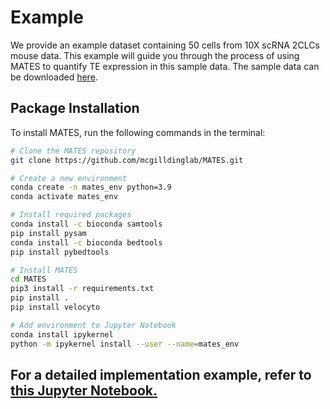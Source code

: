 # Example

We provide an example dataset containing 50 cells from 10X scRNA 2CLCs mouse data. This example will guide you through the process of using MATES to quantify TE expression in this sample data. The sample data can be downloaded [here](#).

## Package Installation

To install MATES, run the following commands in the terminal:

```sh
# Clone the MATES repository
git clone https://github.com/mcgilldinglab/MATES.git

# Create a new environment
conda create -n mates_env python=3.9
conda activate mates_env

# Install required packages
conda install -c bioconda samtools
pip install pysam
conda install -c bioconda bedtools
pip install pybedtools

# Install MATES
cd MATES
pip3 install -r requirements.txt
pip install .
pip install velocyto

# Add environment to Jupyter Notebook
conda install ipykernel
python -m ipykernel install --user --name=mates_env
```
## For a detailed implementation example, refer to [this Jupyter Notebook.](https://github.com/mcgilldinglab/MATES/blob/main/Sample/sample_pipeline.ipynb)
